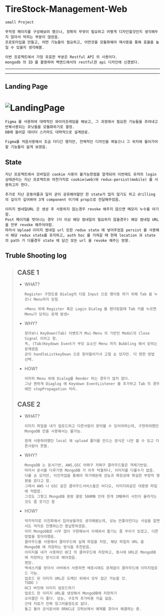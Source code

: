 # TireStock-Management-Web

    small Project

    무작정 페이지를 구성해보려 했으나, 정확히 무엇이 필요하고 어떻게 디자인할것인지 생각해두지 않아서 막히는 부분이 많았음.
    프로토타입을 만들고, 어떤 기능들이 필요하고, 어떤것을 모듈화해야 재사용을 통해 효율을 높일 수 있을지 생각해봄.

    이번 프로젝트에서 가장 유효한 부분은 Restful API 의 사용이다.
    mongodb 의 ID 를 활용하여 백엔드에서의 restful한 api 디자인에 신경썼다.

---

---

## Landing Page

# ![LandingPage](https://user-images.githubusercontent.com/75712211/197938497-b423dbb9-4b8d-41ff-939b-399f7467d2c6.png)

    Figma 를 사용하여 대략적인 와이어프레임을 해보고, 그 과정에서 필요한 기능들을 추려내고 반복사용되는 유닛들을 모듈화하기로 결정.
    DB에 들어갈 데이터 스키마도 대략적으로 설계완료.

    Figma를 처음사용해서 조금 더디긴 했지만, 전체적인 디자인을 짜놓으니 그 위치에 들어가야 할 기능들이 쉽게 보였음.

## State

    지난 프로젝트에서 모바일은 cookie 사용이 불가능한점을 알게되어 이번에도 유저의 login 상태관리는 지난 프로젝트와 마찬가지로 cookie(web)와 redux-persist(mobile) 를 사용하고자 한다.

    추가로 지난 운동어플과 달리 굳이 공유해야할만 한 state가 많지 않기도 하고 drilling 의 깊이가 깊어봐야 3개 component 이기에 prop으로 전달해주었음.

    이미지 썸네일URL 은 생성 후 사용하지 않는경우 revoke 해주지 않으면 메모리 누수를 야기함.
    Post 페이지를 벗어나는 경우 (더 이상 해당 썸네일이 필요하지 않을경우) 해당 썸네일 URL 을 전부 revoke 해주어야함.
    따라서 Upload 이미지 썸네일 url 또한 redux state 에 넣어주었음 persist 를 사용해서 해당 redux state를 유지하고, auth hoc 를 거쳐갈 때 현재 location 과 state 의 path 가 다를경우 state 에 담긴 모든 url 을 revoke 해주는 방향.

## Truble Shooting log

> ## CASE 1
>
> - WHAT?
>
>   ```
>   Register 구현도중 Dialog의 다음 Input 으로 행이동 하기 위해 Tab 을 누르니 Menu까지 닫힘
>
>   <Menu 위에 Register 혹은 Login Dialog 를 렌더링할때 Tab 키를 누르면 Menu가 닫히는 문제 발생>
>   ```
>
> - WHY?
>   ```
>   찾아보니 KeyDown(Tab) 이벤트가 Mui-Menu 의 기반인 Modal의 Close Signal 이라고 함.
>   즉, (Tab)Keydown Event가 부모 요소인 Menu 까지 Bubbling 해서 닫히는 문제였음
>   굳이 handleListkeyDown 으로 찾아들어가서 고칠 순 있지만. 더 편한 방법 선택.
>   ```
> - HOW?
>   ```
>   어차피 Menu 위에 Dialog를 Render 하는 경우가 많지 않다.
>   그냥 편하게 Diaglog 에 Keydown EventListener 를 추가하고 Tab 의 경우에만 stopPropagation 처리.
>   ```
>
> ## CASE 2
>
> - WHAT?
>
>   ```
>   이미지 파일을 내가 업로드하고 다른사람이 받아볼 수 있어야하는데, 구현하려했던 MongoDB 만을 사용해서는 불가능.
>
>   원래 사용하려했던 local 에 upload 폴더를 만드는 방식은 나만 볼 수 있고 다른사람이 못봄.
>   ```
>
> - WHY?
>   ```
>   MongoDB 는 문서기반, AWS,GSC 어쩌구 저쩌구 클라우드들은 객체기반임.
>   따라서 문서를 다루기엔 MongoDB 가 아주 탁월하나, 이미지를 다룰수가 없음.
>   다룰 순 있지만, 이진작업을 통해야 하기때문에 성능과 확장성에 확실한 부정적 영향을 준다고 함.
>   그래서 AWS 나 GSC 같은 클라우드서비스들은 비디오, 이미지와같은 대용량 파일에 적합함.
>   그것도 그렇고 MongoDB 용량 꼴랑 500MB 인데 한개 1MB짜리 사진이 올라가는것도 좀 웃기긴 함
>   ```
> - HOW?
>
>   ```
>   억지억지로 이진화해서 집어넣을까도 생각해봤는데, 성능 안좋아진다는 사실을 알면서도 억지로 진행하는건 용납못하겠음.
>   이미 MongoDB로 너무 많이 구현해놔서 이제와서 틀기는 좀 무리가 있겠고, 다른 방법을 찾아야했음.
>   클라우드를 사용해서 클라우드에 실제 파일을 저장, 해당 파일의 URL 을 MongoDB 에 저장하는 방식을 추천받음.
>   이미지를 내가 사용하던 OCI 의 클라우드에 저장하고, 동시에 URL은 MongoDB 에 저장하는 방식으로 해야겠음.
>   젠장.
>   액세스키를 받아서 서버에서 사용하면 배포시에도 문제없이 클라우드에 이미지업로드 가능.
>   업로드 된 이미지 URL은 도메인 위에서 모두 접근 가능할 것.
>   TODO )
>   OCI 버킷에 이미지 업로드하기
>   업로드 한 이미지 URL을 생성해서 MongoDB에 저장하기
>   오라클은 다 좋다. 성능, 구조적 추가비용 지출 없음.
>   근데 자료가 진짜 징그러울정도로 없다.
>   돌고 돌아 공식문서와 ORACLE 깃허브에서 예제를 찾아서 해결하는 중.
>   ```
